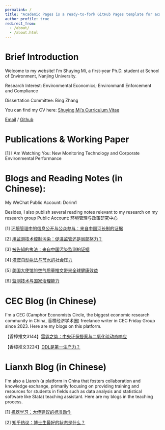 ```yaml
---
permalink: /
title: "Academic Pages is a ready-to-fork GitHub Pages template for academic personal websites"
author_profile: true
redirect_from: 
  - /about/
  - /about.html
---
```


# Brief Introduction
Welcome to my website! I'm Shuying Mi, a first-year Ph.D. student at School of Environment, Nanjing University.

Research Interest: Environmental Economics; Environmantl Enforcement and Compliance

Dissertation Committee: Bing Zhang

You can find my CV here: [Shuying Mi's Curriculum Vitae](../assets/英文简历.pdf)

[Email](mishuying@smail.nju.edu.cn) / [Github](https://github.com/ShuyingMi) 


# Publications & Working Paper

\[1] I Am Watching You: New Monitoring Technology and Corporate Environmental Performance


# Blogs and Reading Notes (in Chinese):

My WeChat Public Account: Dorim1

Besides, I also publish several reading notes relevant to my research on my research group Public Account: 环境管理与政策研究中心

\[1] [环境管理中的信息公开与公众参与：来自中国河长制的证据](https://mp.weixin.qq.com/s/_hU9aVYjFiwPuFyBNe7JmA)

\[2] [用监测技术控制污染：促进监管还是局部努力？](https://mp.weixin.qq.com/s/yC5eJty_nLP4mQt70qNN5w)

\[3] [被告知的执法：来自中国污染监测的证据](https://mp.weixin.qq.com/s/nEhd7IWhmCCZhIXXO05QOQ)

\[4] [灌溉自动执法与节水的社会压力](https://mp.weixin.qq.com/s/Rir5s7tnqen6aSndRlnnJw)

\[5] [美国大使馆的空气质量推文带来全球健康效益](https://mp.weixin.qq.com/s/NIZeRzLIDEuXSAu5Trznug)

\[6] [监测技术与国家治理能力](https://mp.weixin.qq.com/s/o1iyIijabAJ6eJad1up0fg)


# CEC Blog (in Chinese)

I'm a CEC (Camphor Economists Circle, the biggest economic research community in China, 香樟经济学术圈) freelance writer in CEC Friday Group since 2023. Here are my blogs on this platform.

【香樟推文3144】[雷霆之势：中央环保督察与二氧化硫动态响应](https://mp.weixin.qq.com/s/YYYbGgxLSF91XthtkkOL-g)

【香樟推文3224】[DDL是第一生产力？](https://mp.weixin.qq.com/s/afBviYP_IxvFhBuzAt4A9A)


# Lianxh Blog (in Chinese)

I'm also a Lianxh (a platform in China that fosters collaboration and knowledge exchange, primarily focusing on providing training and resources for students in fields such as data analysis and statistical software like Stata) teaching assistant. Here are my blogs in the teaching process.

\[1] [机器学习：大佬建议的标准动作](https://mp.weixin.qq.com/s/cJdZAkQVFhNp0P_x2WUUdA)

\[2] [知乎热议：博士生最好的状态是什么？](https://mp.weixin.qq.com/s/5pt5fuyQeJo_QCZG0R57hw)






